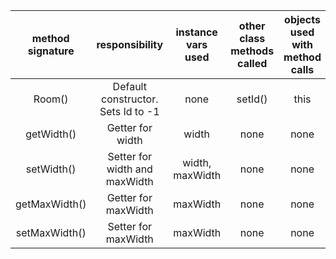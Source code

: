 | method signature | responsibility | instance vars used | other class methods called | objects used with method calls | lines of code |
|:----------:|:--------------:|:------------------:|:--------------------------:|:------------------------------:|:-------------:|
| Room() | Default constructor. Sets Id to -1 | none | setId() | this | 2
| getWidth() | Getter for width | width | none | none | 2
| setWidth() | Setter for width and maxWidth | width, maxWidth | none | none | 4
| getMaxWidth() | Getter for maxWidth | maxWidth | none | none | 2
| setMaxWidth() | Setter for maxWidth | maxWidth | none | none | 2
